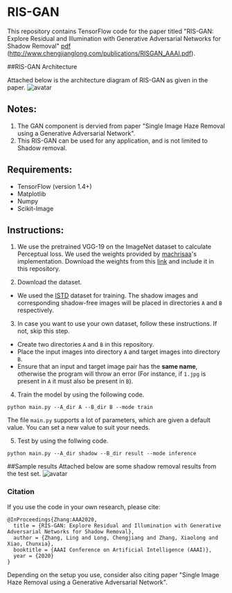 # RIS-GAN
This repository contains TensorFlow code for the paper titled "RIS-GAN: Explore Residual and Illumination with Generative Adversarial Networks for Shadow Removal" [pdf](https://arxiv.org/abs/1911.09178) (http://www.chengjianglong.com/publications/RISGAN_AAAI.pdf).

##RIS-GAN Architecture

Attached below is the architecture diagram of RIS-GAN as given in the paper.
![avatar](https://github.com/zhling2020/RIS-GAN/blob/master/model/overview.jpg)

## Notes: 
1. The GAN component is dervied from paper "Single Image Haze Removal using a Generative Adversarial Network". 
2. This RIS-GAN can be used for any application, and is not limited to Shadow removal. 

## Requirements:
- TensorFlow (version 1.4+)
- Matplotlib
- Numpy
- Scikit-Image

## Instructions:
1. We use the pretrained VGG-19 on the ImageNet dataset to calculate Perceptual loss. 
    We used the weights provided by [machrisaa](https://github.com/machrisaa/tensorflow-vgg)'s implementation. Download the weights from this [link](https://mega.nz/#!xZ8glS6J!MAnE91ND_WyfZ_8mvkuSa2YcA7q-1ehfSm-Q1fxOvvs) and include it in this repository.

2. Download the dataset.
- We used the [ISTD](https://drive.google.com/file/d/1I0qw65KBA6np8vIZzO6oeiOvcDBttAY/view?usp=sharing) dataset for training. The shadow images and corresponding shadow-free images will be placed in directories `A` and `B` respectively. 

3. In case you want to use your own dataset, follow these instructions. If not, skip this step.
- Create two directories `A` and `B` in this repository. 
- Place the input images into directory `A` and target images into directory `B`. 
- Ensure that an input and target image pair has the **same name**, otherwise the program will throw an error (For instance, if `1.jpg` is present in `A` it must also be present in `B`). 

4. Train the model by using the following code. 
```
python main.py --A_dir A --B_dir B --mode train
```
The file `main.py` supports a lot of parameters, which are given a default value. You can set a new value to suit your needs.

5. Test by using the follwing code.
```
python main.py --A_dir shadow --B_dir result --mode inference
```

##Sample results
Attached below are some shadow removal results from the test set.
![avatar](https://github.com/zhling2020/RIS-GAN/blob/master/model/test.jpg)

### Citation
If you use the code in your own research, please cite:
```
@InProceedings{Zhang:AAA2020,  
  title = {RIS-GAN: Explore Residual and Illumination with Generative Adversarial Networks for Shadow Removal},
  author = {Zhang, Ling and Long, Chengjiang and Zhang, Xiaolong and Xiao, Chunxia},
  booktitle = {AAAI Conference on Artificial Intelligence (AAAI)},
  year = {2020}
}
```

Depending on the setup you use, consider also citing paper "Single Image Haze Removal using a Generative Adversarial Network".
